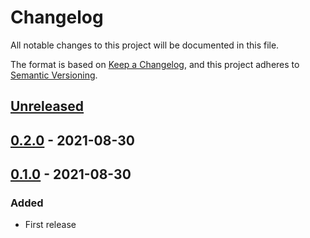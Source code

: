 # Changelog

All notable changes to this project will be documented in this file.

The format is based on [Keep a Changelog](https://keepachangelog.com/en/1.0.0/),
and this project adheres to [Semantic Versioning](https://semver.org/spec/v2.0.0.html).

## [Unreleased]

## [0.2.0] - 2021-08-30

## [0.1.0] - 2021-08-30

### Added

- First release

[Unreleased]: https://github.com/giantswarm/calico-policy-only-app/compare/v0.2.0...HEAD
[0.2.0]: https://github.com/giantswarm/calico-policy-only-app/compare/v0.1.0...v0.2.0
[0.1.0]: https://github.com/giantswarm/calico-policy-only-app/releases/tag/v0.1.0
